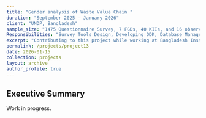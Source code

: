 ```yaml
---
title: "Gender analysis of Waste Value Chain "
duration: "September 2025 – January 2026"
client: "UNDP, Bangladesh"
sample_size: "1475 Questionnaire Survey, 7 FGDs, 40 KIIs, and 16 observation checklists"
Responsibilities: "Survey Tools Design, Developing ODK, Database Management, Data Analysis, and Writing the Report."
excerpt: "Contributing to this project while working at Bangladesh Institute of Social Research Trust"
permalink: /projects/project13
date: 2026-01-15
collection: projects
layout: archive
author_profile: true
---
```

## Executive Summary

Work in progress.
